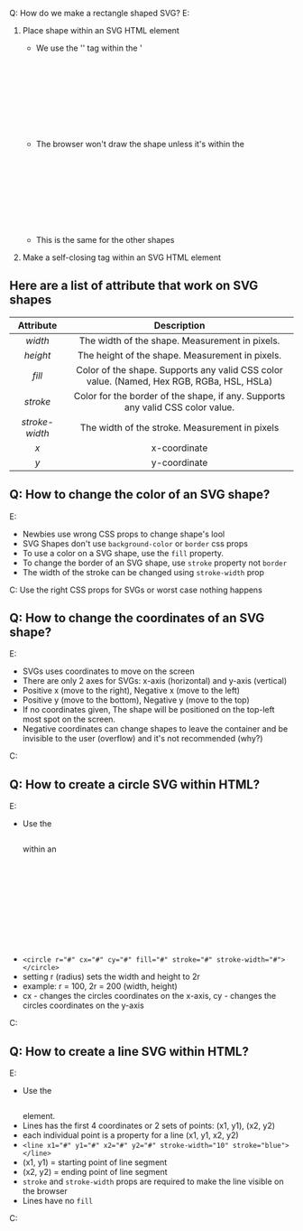 Q: How do we make a rectangle shaped SVG?
E:
1. Place shape within an SVG HTML element
    - We use the '<rect>' tag within the '<svg>' element
    - The browser won't draw the shape unless it's within the <svg> 
    - This is the same for the other shapes

2. Make a self-closing tag within an SVG HTML element


## Here are a list of attribute that work on SVG shapes

| Attribute | Description | 
| :--------: | :---------: |
| *width*    | The width of the shape. Measurement in pixels. |
| *height* | The height of the shape. Measurement in pixels. |
| *fill* | Color of the shape. Supports any valid CSS color value. (Named, Hex RGB, RGBa, HSL, HSLa)|
| *stroke* | Color for the border of the shape, if any. Supports any valid CSS color value. |
| *stroke-width* | The width of the stroke. Measurement in pixels |
| *x* | x-coordinate |
| *y* | y-coordinate |


## Q: How to change the color of an SVG shape?

E: 
- Newbies use wrong CSS props to change shape's lool
- SVG Shapes don't use ```background-color``` or ```border``` css props
- To use a color on a SVG shape,  use the ```fill``` property. 
- To change the border of an SVG shape, use ```stroke``` property not ```border```
- The width of the stroke can be changed using ```stroke-width``` prop


C: Use the right CSS props for SVGs or worst case nothing happens


## Q: How to change the coordinates of an SVG shape? 

E: 
- SVGs uses coordinates to move on the screen 
- There are only 2 axes for SVGs: x-axis (horizontal) and y-axis (vertical)
- Positive x (move to the right), Negative x (move to the left)
- Positive y (move to the bottom), Negative y (move to the top)
- If no coordinates given, The shape will be positioned on the top-left most spot on the screen.
- Negative coordinates can change shapes to leave the container and be invisible to the user (overflow) and it's not recommended (why?)

C: 


## Q: How to create a circle SVG within HTML?

E: 
- Use the <pre><circle></pre> within an <pre><svg></pre> 
- ```<circle r="#" cx="#" cy="#" fill="#" stroke="#" stroke-width="#"></circle>```
- setting r (radius) sets the width and height to 2r 
- example: r = 100, 2r = 200 (width, height)
- cx - changes the circles coordinates on the x-axis, cy - changes the circles coordinates on the y-axis

C:


## Q: How to create a line SVG within HTML?

E: 
- Use the <pre><line></pre> element. 
- Lines has the first 4 coordinates or 2 sets of points: (x1, y1), (x2, y2)
- each individual point is a property for a line (x1, y1, x2, y2)  
- ```<line x1="#" y1="#" x2="#" y2="#" stroke-width="10" stroke="blue"></line>```
- (x1, y1) = starting point of line segment
- (x2, y2) = ending point of line segment
- `stroke` and `stroke-width` props are required to make the line visible on the browser
- Lines have no `fill`

C: 

